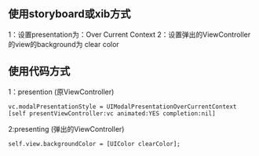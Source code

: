 ##	使用storyboard或xib方式

1：设置presentation为：Over Current Context
2：设置弹出的ViewController的view的background为 clear color

##	使用代码方式

1：presention (原ViewController)

````objc
vc.modalPresentationStyle = UIModalPresentationOverCurrentContext
[self presentViewController:vc animated:YES completion:nil]
````

2:presenting (弹出的ViewController)

````objc
self.view.backgroundColor = [UIColor clearColor];
````
